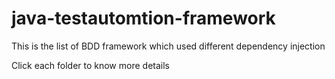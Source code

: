 # java-testautomtion-framework
This is the list of  BDD framework which used different dependency injection

Click each folder to know more details
